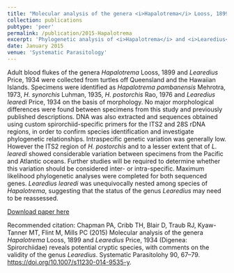 ```yaml
---
title: "Molecular analysis of the genera <i>Hapalotrema</i> Looss, 1899 and <i>Learedius</i> Price, 1934 (Digenea: Spirorchiidae) reveals potential cryptic species, with comments on the validity of the genus <i>Learedius</i>"
collection: publications
pubtype: 'peer'
permalink: /publication/2015-Hapalotrema
excerpt: 'Phylogenetic analysis of <i>Hapalotrema</i> and <i>Learedius</i>, genera of spirochiid trematodes infecting sea turtles, indicates geographic cryptic speciation and suggests that re-examination of the validity of <i>Learedius</i> as a genus may be justified.'
date: January 2015
venue: 'Systematic Parasitology'
---
```

Adult blood flukes of the genera <i>Hapalotrema</i> Looss, 1899 and <i>Learedius</i> Price, 1934 were collected from turtles off Queensland and the Hawaiian Islands. Specimens were identified as <i>Hapalotrema pambanensis</i> Mehrotra, 1973, <i>H. synorchis</i> Luhman, 1935, <i>H. postorchis</i> Rao, 1976 and <i>Learedius learedi</i> Price, 1934 on the basis of morphology. No major morphological differences were found between specimens from this study and previously published descriptions. DNA was also extracted and sequences obtained using custom spirorchiid-specific primers for the ITS2 and 28S rDNA regions, in order to confirm species identification and investigate phylogenetic relationships. Intraspecific genetic variation was generally low. However the ITS2 region of <i>H. postorchis</i> and to a lesser extent that of <i>L. learedi</i> showed considerable variation between specimens from the Pacific and Atlantic oceans. Further studies will be required to determine whether this variation should be considered inter- or intra-specific. Maximum likelihood phylogenetic analyses were completed for both sequenced genes. <i>Learedius learedi</i> was unequivocally nested among species of <i>Hapalotrema</i>, suggesting that the status of the genus <i>Learedius</i> may need to be reassessed.

[Download paper here](https://link.springer.com/article/10.1007/s11230-014-9535-y)

Recommended citation: Chapman PA, Cribb TH, Blair D, Traub RJ, Kyaw-Tanner MT, Flint M, Mills PC (2015) Molecular analysis of the genera <i>Hapalotrema</i> Looss, 1899 and <i>Learedius</i> Price, 1934 (Digenea: Spirorchiidae) reveals potential cryptic species, with comments on the validity of the genus <i>Learedius</i>. Systematic Parasitolohy 90, 67–79. https://doi.org/10.1007/s11230-014-9535-y.
